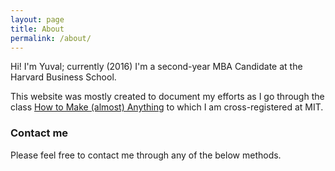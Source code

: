 ```yaml
---
layout: page
title: About
permalink: /about/
---
```


Hi! I'm Yuval; currently (2016) I'm a second-year MBA Candidate at the Harvard Business School.

This website was mostly created to document my efforts as I go through the class [How to Make (almost) Anything](http://fab.cba.mit.edu/classes/863.16/) to which I am cross-registered at MIT. 

### Contact me

Please feel free to contact me through any of the below methods.
